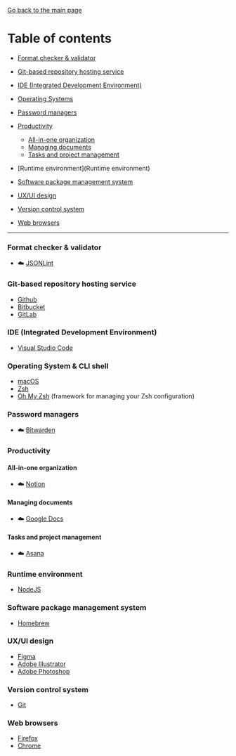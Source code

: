 [Go back to the main page](../README.md)

# Table of contents
 
- [Format checker & validator](#format-checker--validator)

- [Git-based repository hosting service](git-based-repository-hosting-service)

- [IDE (Integrated Development Environment)](#ide-integrated-development-environment)

- [Operating Systems](#operating-systems)

- [Password managers](#password-managers)

- [Productivity](#productivity)
    - [All-in-one organization](#all-in-one-organization)
    - [Managing documents](#managing-documents)
    - [Tasks and project management](#tasks-and-project-management)

- [Runtime environment](Runtime environment)

- [Software package management system](software-package-management-system)

- [UX/UI design](#uxui-design)

- [Version control system](#version-control-system)

- [Web browsers](#web-browsers)


---

### Format checker & validator

- :cloud: [JSONLint](https://jsonlint.com)

### Git-based repository hosting service 

- [Github](https://docs.github.com/en)
- [Bitbucket](https://bitbucket.org/product/guides)
- [GitLab](https://docs.gitlab.com/)

### IDE (Integrated Development Environment)

- [Visual Studio Code](https://code.visualstudio.com/docs)

### Operating System & CLI shell

- [macOS](https://www.apple.com/lae/macos)
- [Zsh](https://zsh.sourceforge.io/Doc/)
- [Oh My Zsh]([https://ohmyz.sh/](https://github.com/ohmyzsh/ohmyzsh/wiki)) (framework for managing your Zsh configuration)

### Password managers

- :cloud: [Bitwarden](https://bitwarden.com/help/)

### Productivity

#### All-in-one organization

- :cloud: [Notion](https://www.notion.so/help/guides/category/documentation)

#### Managing documents

- :cloud: [Google Docs](https://www.google.com/docs/about)

#### Tasks and project management

- :cloud: [Asana](https://developers.asana.com/docs)

### Runtime environment

- [NodeJS](https://nodejs.org/en/docs/)

### Software package management system

- [Homebrew](https://docs.brew.sh/)

### UX/UI design

- [Figma](https://help.figma.com/hc/en-us)
- [Adobe Illustrator](https://helpx.adobe.com/illustrator/user-guide.html)
- [Adobe Photoshop](https://helpx.adobe.com/photoshop/user-guide.html)

### Version control system

- [Git](https://git-scm.com)

### Web browsers

- [Firefox](https://firefox-source-docs.mozilla.org/index.html)
- [Chrome](https://developer.chrome.com/docs/)

